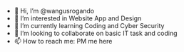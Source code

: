 - 👋 Hi, I’m @wangusrogando
- 👀 I’m interested in Website App and Design
- 🌱 I’m currently learning Coding and Cyber Security
- 💞️ I’m looking to collaborate on basic IT task and coding
- 📫 How to reach me: PM me here

<!---
wangusrogando/wangusrogando is a ✨ special ✨ repository because its `README.md` (this file) appears on your GitHub profile.
You can click the Preview link to take a look at your changes.
--->
